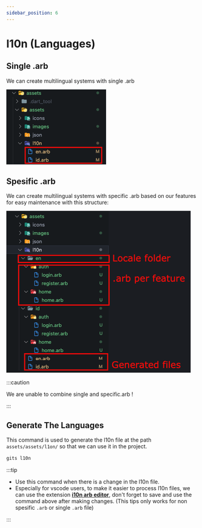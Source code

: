 ```yaml
---
sidebar_position: 6
---
```


# l10n (Languages)

## Single .arb
We can create multilingual systems with single .arb

   ![Single arb](../../static/img/generate/assets/l10n_single.png)

## Spesific .arb
We can create multilingual systems with specific .arb based on our features for easy maintenance with this structure:

   ![Spesific arb](../../static/img/generate/assets/l10n_specific.png)

:::caution

We are unable to combine single and specific.arb ! 

:::

## Generate The Languages

This command is used to generate the l10n file at the path `assets/assets/l1on/` so that we can use it in the project.
```bash
gits l10n
```

:::tip

- Use this command when there is a change in the l10n file.
- Especially for vscode users, to make it easier to process l10n files, we can use the extension **[i10n arb editor](https://marketplace.visualstudio.com/items?itemName=innwin.i18n-arb-editor)**, don't forget to save and use the command above after making changes. (This tips only works for non spesific `.arb` or single `.arb` file)

:::